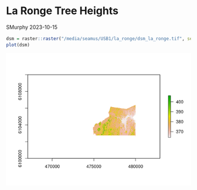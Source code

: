 La Ronge Tree Heights
================
SMurphy
2023-10-15

``` r
dsm = raster::raster("/media/seamus/USB1/la_ronge/dsm_la_ronge.tif", select = 'xyzcr', filter = '-drop_class 19')
plot(dsm)
```

![](la-ronge-variable-tree-heights_files/figure-gfm/unnamed-chunk-1-1.png)<!-- -->
